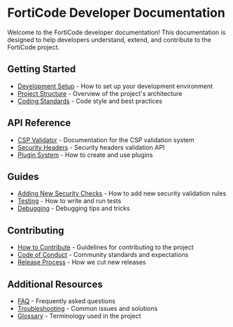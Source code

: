 # FortiCode Developer Documentation

Welcome to the FortiCode developer documentation! This documentation is designed to help developers understand, extend, and contribute to the FortiCode project.

## Getting Started

- [Development Setup](development/setup.md) - How to set up your development environment
- [Project Structure](development/structure.md) - Overview of the project's architecture
- [Coding Standards](development/coding-standards.md) - Code style and best practices

## API Reference

- [CSP Validator](api/csp-validator.md) - Documentation for the CSP validation system
- [Security Headers](api/security-headers.md) - Security headers validation API
- [Plugin System](api/plugins.md) - How to create and use plugins

## Guides

- [Adding New Security Checks](guides/adding-checks.md) - How to add new security validation rules
- [Testing](guides/testing.md) - How to write and run tests
- [Debugging](guides/debugging.md) - Debugging tips and tricks

## Contributing

- [How to Contribute](contributing/contribution-guide.md) - Guidelines for contributing to the project
- [Code of Conduct](contributing/code-of-conduct.md) - Community standards and expectations
- [Release Process](contributing/release-process.md) - How we cut new releases

## Additional Resources

- [FAQ](faq.md) - Frequently asked questions
- [Troubleshooting](troubleshooting.md) - Common issues and solutions
- [Glossary](glossary.md) - Terminology used in the project
